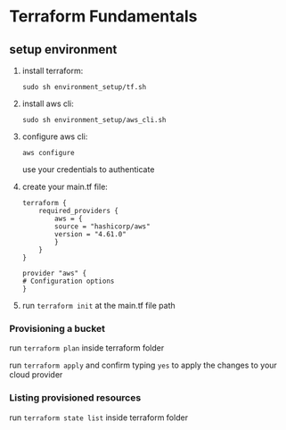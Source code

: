 # Terraform Fundamentals 

## setup environment

1. install terraform:   

    ```sudo sh environment_setup/tf.sh```   

2. install aws cli:   

    ```sudo sh environment_setup/aws_cli.sh```   

3. configure aws cli:   

    ```aws configure```   

    use your credentials to authenticate   
4. create your main.tf file:   

    ```
    terraform {
        required_providers {
            aws = {
            source = "hashicorp/aws"
            version = "4.61.0"
            }
        }
    }

    provider "aws" {
    # Configuration options
    }
    ```   
5. run ```terraform init``` at the main.tf file path

### Provisioning a bucket
run ```terraform plan``` inside terraform folder   

run ```terraform apply``` and confirm typing ```yes``` to apply the changes to your cloud provider

### Listing provisioned resources
run ```terraform state list``` inside terraform folder 

